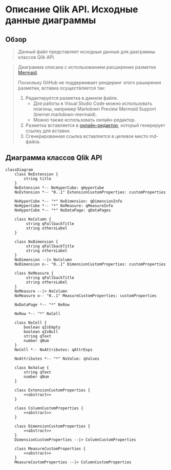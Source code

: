 # Описание Qlik API. Исходные данные диаграммы
## Обзор
> Данный файл представляет исходные данные для диаграммы классов Qlik API.

> Диаграмма описана с использованием расширение разметки [Mermaid](https://mermaid-js.github.io/mermaid/#/).
>
> Поскольку GitHub не поддерживает рендеринг этого раширения разметки, вставка осуществляется так:
> 1. Редактируется разметка в данном файле.
>    * Для работы в Visual Studio Code можно использовать плагины, например Markdown Preview Mermaid Support (bierner.markdown-mermaid).
>    * Можно также использовать онлайн-редактор.
> 1. Разметка вставляется в [онлайн-редактор](https://mermaid-js.github.io/mermaid-live-editor/), который генерирует ссылку для вставки.
> 1. Сгенерированная ссылка вставляется в целевое место md-файла.

## Диаграмма классов Qlik API
```mermaid
classDiagram
    class NxExtension {
        string title
    }
    NxExtension *-- NxHyperCube: qHyperCube
    NxExtension *-- "0..1" ExtensionCustomProperties: customProperties

    NxHyperCube *-- "*" NxDimension: qDimensionInfo
    NxHyperCube *-- "*" NxMeasure: qMeasureInfo
    NxHyperCube *-- "*" NxDataPage: qDataPages

    class NxColumn {
         string qFallbackTitle 
         string othersLabel
    }

    class NxDimension {
         string qFallbackTitle 
         string othersLabel
    }
    NxDimension --|> NxColumn
    NxDimension o-- "0..1" DimensionCustomProperties: customProperties

    class NxMeasure {
         string qFallbackTitle 
         string othersLabel
    }
    NxMeasure --|> NxColumn
    NxMeasure o-- "0..1" MeasureCustomProperties: customProperties

    NxDataPage *-- "*" NxRow

    NxRow *-- "*" NxCell

    class NxCell {
        boolean qIsEmpty
        boolean qIsNull
        string qText
        number qNum
    }
    NxCell *-- NxAttributes: qAttrExps

    NxAttributes *-- "*" NxValue: qValues

    class NxValue {
        string qText
        number qNum 
    }

    class ExtensionCustomProperties {
        <<abstract>>
    }

    class ColumnCustomProperties {
        <<abstract>>
    }

    class DimensionCustomProperties {
        <<abstract>>
    }
    DimensionCustomProperties --|> ColumnCustomProperties

    class MeasureCustomProperties {
        <<abstract>>
    }
    MeasureCustomProperties --|> ColumnCustomProperties

```